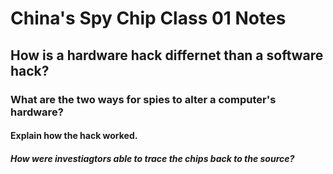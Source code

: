 # China's Spy Chip Class 01 Notes

## How is a hardware hack differnet than a software hack?

### What are the two ways for spies to alter a computer's hardware?

#### Explain how the hack worked.

##### How were investiagtors able to trace the chips back to the source?

